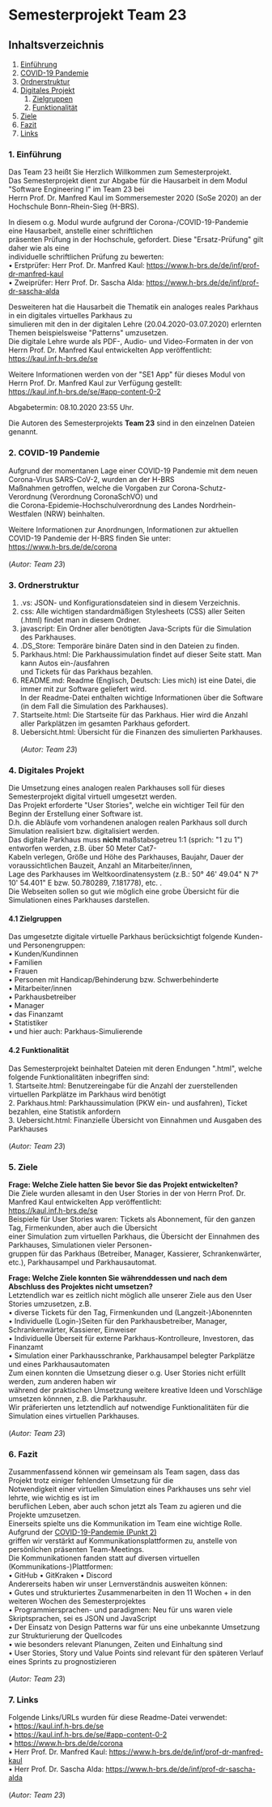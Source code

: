 # Semesterprojekt Team 23

## Inhaltsverzeichnis
1. [Einführung](#introduction)
2. [COVID-19 Pandemie](#covid19)
3. [Ordnerstruktur](#directory)
4. [Digitales Projekt](#digitalProject)
    1. [Zielgruppen](#groups)
    2. [Funktionalität](#functionality)
5. [Ziele](#goals)
6. [Fazit](#conclusion)
7. [Links](#url)

### 1. Einführung <a name="introduction"></a>
Das Team 23 heißt Sie Herzlich Willkommen zum Semesterprojekt.
<br>Das Semesterprojekt dient zur Abgabe für die Hausarbeit in dem Modul "Software Engineering I" im Team 23 bei
<br>Herrn Prof. Dr. Manfred Kaul im Sommersemester 2020 (SoSe 2020) an der Hochschule Bonn-Rhein-Sieg (H-BRS).

In diesem o.g. Modul wurde aufgrund der Corona-/COVID-19-Pandemie eine Hausarbeit, anstelle einer schriftlichen
<br>präsenten Prüfung in der Hochschule, gefordert. Diese "Ersatz-Prüfung" gilt daher wie als eine
<br>individuelle schriftlichen Prüfung zu bewerten:
<br>• Erstprüfer: Herr Prof. Dr. Manfred Kaul: https://www.h-brs.de/de/inf/prof-dr-manfred-kaul
<br>• Zweiprüfer: Herr Prof. Dr. Sascha Alda: https://www.h-brs.de/de/inf/prof-dr-sascha-alda

Desweiteren hat die Hausarbeit die Thematik ein analoges reales Parkhaus in ein digitales virtuelles Parkhaus zu
<br>simulieren mit den in der digitalen Lehre (20.04.2020-03.07.2020) erlernten Themen beispielsweise "Patterns" umzusetzen.
<br>Die digitale Lehre wurde als PDF-, Audio- und Video-Formaten in der von Herrn Prof. Dr. Manfred Kaul entwickelten App veröffentlicht:
<br>https://kaul.inf.h-brs.de/se

Weitere Informationen werden von der "SE1 App" für dieses Modul von Herrn Prof. Dr. Manfred Kaul zur Verfügung gestellt:
<br>https://kaul.inf.h-brs.de/se/#app-content-0-2

Abgabetermin: 08.10.2020 23:55 Uhr.

Die Autoren des Semesterprojekts **Team 23** sind in den einzelnen Dateien genannt.

### 2. COVID-19 Pandemie <a name="covid19"></a>
Aufgrund der momentanen Lage einer COVID-19 Pandemie mit dem neuen Corona-Virus SARS-CoV-2, wurden an der H-BRS
<br>Maßnahmen getroffen, welche die Vorgaben zur Corona-Schutz-Verordnung (Verordnung CoronaSchVO) und
<br>die Corona-Epidemie-Hochschulverordnung des Landes Nordrhein-Westfalen (NRW) beinhalten.

Weitere Informationen zur Anordnungen, Informationen zur aktuellen COVID-19 Pandemie der H-BRS finden Sie unter:
<br>https://www.h-brs.de/de/corona
<br><br>(*Autor: Team 23*)

### 3. Ordnerstruktur <a name="directory"></a>
1. .vs: JSON- und Konfigurationsdateien sind in diesem Verzeichnis.
2. css: Alle wichtigen standardmäßigen Stylesheets (CSS) aller Seiten (.html) findet man in diesem Ordner.
3. javascript: Ein Ordner aller benötigten Java-Scripts für die Simulation des Parkhauses.
4. .DS_Store: Temporäre binäre Daten sind in den Dateien zu finden.
5. Parkhaus.html: Die Parkhaussimulation findet auf dieser Seite statt. Man kann Autos ein-/ausfahren
<br>   und Tickets für das Parkhaus bezahlen.
6. README.md: Readme (Englisch, Deutsch: Lies mich) ist eine Datei, die immer mit zur Software geliefert wird.
<br>   In der Readme-Datei enthalten wichtige Informationen über die Software (in dem Fall die Simulation des Parkhauses).
7. Startseite.html: Die Startseite für das Parkhaus. Hier wird die Anzahl aller Parkplätzen im gesamten Parkhaus gefordert.
8. Uebersicht.html: Übersicht für die Finanzen des simulierten Parkhauses.
<br><br>(*Autor: Team 23*)

### 4. Digitales Projekt <a name="digitalProject"></a>
Die Umsetzung eines analogen realen Parkhauses soll für dieses Semesterprojekt digital virtuell umgesetzt werden.
<br>Das Projekt erforderte "User Stories", welche ein wichtiger Teil für den Beginn der Erstellung einer Software ist.
<br>D.h. die Abläufe vom vorhandenen analogen realen Parkhaus soll durch Simulation realisiert bzw. digitalisiert werden.
<br>Das digitale Parkhaus muss **nicht** maßstabsgetreu 1:1 (sprich: "1 zu 1") entworfen werden, z.B. über 50 Meter Cat7-
<br>Kabeln verlegen, Größe und Höhe des Parkhauses, Baujahr, Dauer der voraussichtlichen Bauzeit, Anzahl an Mitarbeiter/innen,
<br>Lage des Parkhauses im Weltkoordinatensystem (z.B.: 50° 46' 49.04" N 7° 10' 54.401" E bzw. 50.780289, 7.181778), etc. .
<br>Die Webseiten sollen so gut wie möglich eine grobe Übersicht für die Simulationen eines Parkhauses darstellen.

#### 4.1 Zielgruppen <a name="groups"></a>
Das umgesetzte digitale virtuelle Parkhaus berücksichtigt folgende Kunden- und Personengruppen:
<br>• Kunden/Kundinnen
<br>• Familien
<br>• Frauen
<br>• Personen mit Handicap/Behinderung bzw. Schwerbehinderte
<br>• Mitarbeiter/innen
<br>• Parkhausbetreiber
<br>• Manager
<br>• das Finanzamt
<br>• Statistiker
<br>• und hier auch: Parkhaus-Simulierende

#### 4.2 Funktionalität <a name="functionality"></a>
Das Semesterprojekt beinhaltet Dateien mit deren Endungen ".html", welche folgende Funktionalitäten inbegriffen sind:
<br>1. Startseite.html: Benutzereingabe für die Anzahl der zuerstellenden virtuellen Parkplätze im Parkhaus wird benötigt
<br>2. Parkhaus.html: Parkhaussimulation (PKW ein- und ausfahren), Ticket bezahlen, eine Statistik anfordern
<br>3. Uebersicht.html: Finanzielle Übersicht von Einnahmen und Ausgaben des Parkhauses
<br><br>(*Autor: Team 23*)

### 5. Ziele <a name="goals"></a>
**Frage: Welche Ziele hatten Sie bevor Sie das Projekt entwickelten?**
<br>Die Ziele wurden allesamt in den User Stories in der von Herrn Prof. Dr. Manfred Kaul entwickelten App veröffentlicht:
<br>https://kaul.inf.h-brs.de/se
<br>Beispiele für User Stories waren: Tickets als Abonnement, für den ganzen Tag, Firmenkunden, aber auch die Übersicht
<br>einer Simulation zum virtuellen Parkhaus, die Übersicht der Einnahmen des Parkhauses, Simulationen vieler Personen-
<br>gruppen für das Parkhaus (Betreiber, Manager, Kassierer, Schrankenwärter, etc.), Parkhausampel und Parkhausautomat.

**Frage: Welche Ziele konnten Sie währenddessen und nach dem Abschluss des Projektes nicht umsetzen?**
<br>Letztendlich war es zeitlich nicht möglich alle unserer Ziele aus den User Stories umzusetzen, z.B.
<br>• diverse Tickets für den Tag, Firmenkunden und (Langzeit-)Abonennten
<br>• Individuelle (Login-)Seiten für den Parkhausbetreiber, Manager, Schrankenwärter, Kassierer, Einweiser
<br>• Individuelle Überseit für externe Parkhaus-Kontrolleure, Investoren, das Finanzamt
<br>• Simulation einer Parkhausschranke, Parkhausampel belegter Parkplätze und eines Parkhausautomaten
<br>Zum einen konnten die Umsetzung dieser o.g. User Stories nicht erfüllt werden, zum anderen haben wir
<br>während der praktischen Umsetzung weitere kreative Ideen und Vorschläge umsetzen könnnen, z.B. die Parkhausuhr.
<br>Wir präferierten uns letztendlich auf notwendige Funktionalitäten für die Simulation eines virtuellen Parkhauses.
<br><br>(*Autor: Team 23*)

### 6. Fazit <a name="conclusion"></a>
Zusammenfassend können wir gemeinsam als Team sagen, dass das Projekt trotz einiger fehlenden Umsetzung für die
<br>Notwendigkeit einer virtuellen Simulation eines Parkhauses uns sehr viel lehrte, wie wichtig es ist im
<br>beruflichen Leben, aber auch schon jetzt als Team zu agieren und die Projekte umzusetzen.
<br>Einerseits spielte uns die Kommunikation im Team eine wichtige Rolle. Aufgrund der [COVID-19-Pandemie (Punkt 2)](#covid19)
<br>griffen wir verstärkt auf Kommunikationsplattformen zu, anstelle von persönlichen präsenten Team-Meetings.
<br>Die Kommunikationen fanden statt auf diversen virtuellen (Kommunikations-)Plattformen:
<br>• GitHub • GitKraken • Discord
<br>Andererseits haben wir unser Lernverständnis ausweiten können:
<br>• Gutes und strukturiertes Zusammenarbeiten in den 11 Wochen + in den weiteren Wochen des Semesterprojektes
<br>• Programmiersprachen- und paradigmen: Neu für uns waren viele Skriptsprachen, sei es JSON und JavaScript
<br>• Der Einsatz von Design Patterns war für uns eine unbekannte Umsetzung zur Strukturierung der Quellcodes
<br>• wie besonders relevant Planungen, Zeiten und Einhaltung sind
<br>• User Stories, Story und Value Points sind relevant für den späteren Verlauf eines Sprints zu prognostizieren
<br><br>(*Autor: Team 23*)

### 7. Links <a name="url"></a>
Folgende Links/URLs wurden für diese Readme-Datei verwendet:
<br>• https://kaul.inf.h-brs.de/se
<br>• https://kaul.inf.h-brs.de/se/#app-content-0-2
<br>• https://www.h-brs.de/de/corona
<br>• Herr Prof. Dr. Manfred Kaul: https://www.h-brs.de/de/inf/prof-dr-manfred-kaul
<br>• Herr Prof. Dr. Sascha Alda: https://www.h-brs.de/de/inf/prof-dr-sascha-alda
<br><br>(*Autor: Team 23*)
